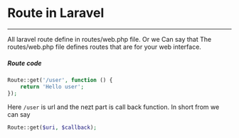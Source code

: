 # Route in Laravel
---

All laravel route define in routes/web.php file. Or we Can say that  The routes/web.php file defines routes that are for your web interface. 

##### Route code
```php
Route::get('/user', function () {
    return 'Hello user';
});
```
Here `/user` is url and the nezt part is call back function. In short from we can say 
```php
Route::get($uri, $callback);
```



